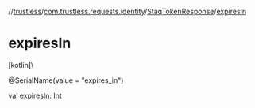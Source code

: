 //[trustless](../../../index.md)/[com.trustless.requests.identity](../index.md)/[StaqTokenResponse](index.md)/[expiresIn](expires-in.md)

# expiresIn

[kotlin]\

@SerialName(value = &quot;expires_in&quot;)

val [expiresIn](expires-in.md): Int
